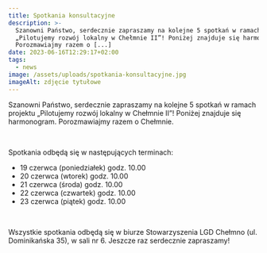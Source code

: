 ```yaml
---
title: Spotkania konsultacyjne
description: >-
  Szanowni Państwo, serdecznie zapraszamy na kolejne 5 spotkań w ramach projektu
  „Pilotujemy rozwój lokalny w Chełmnie II”! Poniżej znajduje się harmonogram.
  Porozmawiajmy razem o [...]
date: 2023-06-16T12:29:17+02:00
tags:
  - news
image: /assets/uploads/spotkania-konsultacyjne.jpg
imageAlt: zdjęcie tytułowe
---
```

Szanowni Państwo, serdecznie zapraszamy na kolejne 5 spotkań w ramach projektu „Pilotujemy rozwój lokalny w Chełmnie II”! Poniżej znajduje się harmonogram. Porozmawiajmy razem o Chełmnie.

<br>

Spotkania odbędą się w następujących terminach:

* 19 czerwca (poniedziałek) godz. 10.00
* 20 czerwca (wtorek) godz. 10.00
* 21 czerwca (środa) godz. 10.00
* 22 czerwca (czwartek) godz. 10.00
* 23 czerwca (piątek) godz. 10.00

<br>

Wszystkie spotkania odbędą się w biurze Stowarzyszenia LGD Chełmno (ul. Dominikańska 35), w sali nr 6. Jeszcze raz serdecznie zapraszamy!
